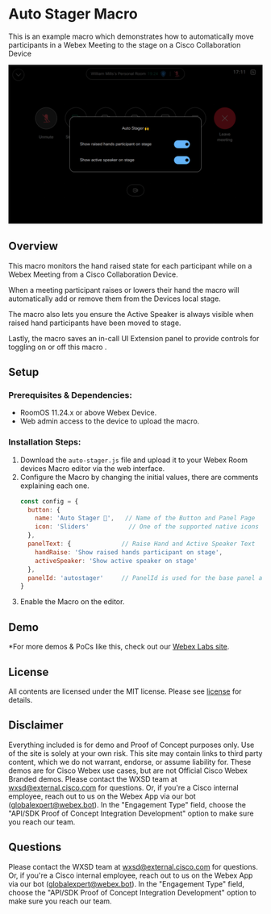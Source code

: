 # Auto Stager Macro

This is an example macro which demonstrates how to automatically move participants in a Webex Meeting to the stage on a Cisco Collaboration Device

![Controller Screenshot](images/auto-stager-screenshot.png)


## Overview

This macro monitors the hand raised state for each participant while on a Webex Meeting from a Cisco Collaboration Device.

When a meeting participant raises or lowers their hand the macro will automatically add or remove them from the Devices local stage.

The macro also lets you ensure the Active Speaker is always visible when raised hand participants have been moved to stage.

Lastly, the macro saves an in-call UI Extension panel to provide controls for toggling on or off this macro .

## Setup

### Prerequisites & Dependencies: 

- RoomOS 11.24.x or above Webex Device.
- Web admin access to the device to upload the macro.


### Installation Steps:
1. Download the ``auto-stager.js`` file and upload it to your Webex Room devices Macro editor via the web interface.
2. Configure the Macro by changing the initial values, there are comments explaining each one.
      ```javascript
      const config = {
        button: {
          name: 'Auto Stager 🙌',   // Name of the Button and Panel Page
          icon: 'Sliders'           // One of the supported native icons name
        },
        panelText: {              // Raise Hand and Active Speaker Text
          handRaise: 'Show raised hands participant on stage',
          activeSpeaker: 'Show active speaker on stage'
        },
        panelId: 'autostager'     // PanelId is used for the base panel and widget Ids
      }
      ```
3. Enable the Macro on the editor.

## Demo

*For more demos & PoCs like this, check out our [Webex Labs site](https://collabtoolbox.cisco.com/webex-labs).


## License

All contents are licensed under the MIT license. Please see [license](LICENSE) for details.


## Disclaimer

Everything included is for demo and Proof of Concept purposes only. Use of the site is solely at your own risk. This site may contain links to third party content, which we do not warrant, endorse, or assume liability for. These demos are for Cisco Webex use cases, but are not Official Cisco Webex Branded demos.
Please contact the WXSD team at [wxsd@external.cisco.com](mailto:wxsd@external.cisco.com?subject=auto-stager-macro) for questions. Or, if you're a Cisco internal employee, reach out to us on the Webex App via our bot (globalexpert@webex.bot). In the "Engagement Type" field, choose the "API/SDK Proof of Concept Integration Development" option to make sure you reach our team. 


## Questions
Please contact the WXSD team at [wxsd@external.cisco.com](mailto:wxsd@external.cisco.com?subject=RepoName) for questions. Or, if you're a Cisco internal employee, reach out to us on the Webex App via our bot (globalexpert@webex.bot). In the "Engagement Type" field, choose the "API/SDK Proof of Concept Integration Development" option to make sure you reach our team. 
